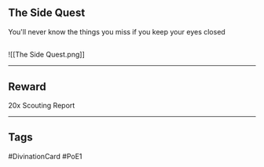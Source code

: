 ## The Side Quest
You'll never know the things you miss if you keep your eyes closed
## 
![[The Side Quest.png]]

---
## Reward
20x Scouting Report

---
## Tags
#DivinationCard
#PoE1